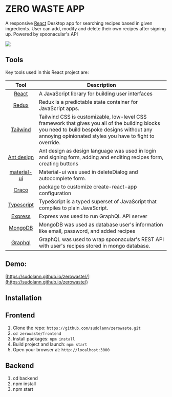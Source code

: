 # ZERO WASTE APP
A responsive [React](http://facebook.github.io/react/index.html) Desktop app for searching recipes based in given ingredients. User can add, modify and delete their own recipes after signing up. Powered by spoonacular's API

![](https://github.com/sudolann/zerowaste/captured.gif)

## Tools
Key tools used in this React project are:

| Tool             | Description   |
| :-------------:|--------------|
| [React](http://facebook.github.io/react/index.html) | A JavaScript library for building user interfaces |
| [Redux](https://redux.js.org/) | Redux is a predictable state container for JavaScript apps. |
| [Tailwind](https://tailwindcss.com/) | Tailwind CSS is customizable, low-level CSS framework that gives you all of the building blocks you need to build bespoke designs without any annoying opinionated styles you have to fight to override.
| [Ant design](https://ant.design/) | Ant design as design language was used in login and signing form, adding and enditing recipes form, creating buttons
| [material-ui](https://material-ui.com/) | Material-ui was used in deleteDialog and autocomplete form.
| [Craco](https://www.npmjs.com/package/@craco/craco/) | package to customize create-react-app configuration
| [Typescript](https://www.typescriptlang.org/) | TypeScript is a typed superset of JavaScript that compiles to plain JavaScript.
| [Express](https://expressjs.com/) | Express was used to run GraphQL API server
| [MongoDB](https://www.mongodb.com/) | MongoDB was used as database user's information like email, password, and added recipes
[Graphql](https://graphql.org/) | GraphQL was used to wrap spoonacular's REST API with user's recipes stored in mongo database.

## Demo:
[https://sudolann.github.io/zerowaste//](https://sudolann.github.io/zerowaste/)



## Installation
## Frontend
1. Clone the repo: `https://github.com/sudolann/zerowaste.git`
2. `cd zerowaste/frontend`
3. Install packages: `npm install`
4. Build project and launch: `npm start`
5. Open your browser at: `http://localhost:3000`

## Backend
1. cd backend
2. npm install
3. npm start
